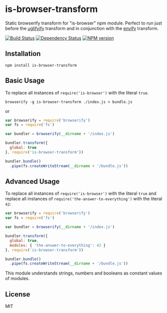 # is-browser-transform

Static browserify transform for "is-browser" npm module.  Perfect to run just before the [uglifyify](https://github.com/hughsk/uglifyify) transform and in conjunction with the [envify](https://github.com/hughsk/envify) transform.

[![Build Status](https://img.shields.io/travis/ForbesLindesay/is-browser-transform/master.svg)](https://travis-ci.org/ForbesLindesay/is-browser-transform)
[![Dependency Status](https://img.shields.io/david/ForbesLindesay/is-browser-transform.svg)](https://david-dm.org/ForbesLindesay/is-browser-transform)
[![NPM version](https://img.shields.io/npm/v/is-browser-transform.svg)](https://www.npmjs.org/package/is-browser-transform)

## Installation

    npm install is-browser-transform

## Basic Usage

To replace all instances of `require('is-browser')` with the literal `true`.

```
browserify -g is-browser-transform ./index.js > bundle.js
```

or

```js
var browserify = require('browserify')
var fs = require('fs')

var bundler = browserify(__dirname + '/index.js')

bundler.transform({
  global: true
}, require('is-browser-transform'))

bundler.bundle()
  .pipe(fs.createWriteStream(__dirname + '/bundle.js'))
```

## Advanced Usage

To replace all instances of `require('is-browser')` with the literal `true` and replace all instances of `require('the-answer-to-everything')` with the literal `42`:

```js
var browserify = require('browserify')
var fs = require('fs')

var bundler = browserify(__dirname + '/index.js')

bundler.transform({
  global: true,
  modules: { 'the-answer-to-everything': 42 }
}, require('is-browser-transform'))

bundler.bundle()
  .pipe(fs.createWriteStream(__dirname + '/bundle.js'))
```

This module understands strings, numbers and booleans as constant values of modules.

## License

  MIT
